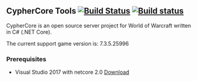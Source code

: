 ## CypherCore Tools [![Build Status](https://travis-ci.org/CypherCore/Tools.svg?branch=master)](https://travis-ci.org/CypherCore/Tools) [![Build status](https://ci.appveyor.com/api/projects/status/yb8yp44flip1gst3?svg=true)](https://ci.appveyor.com/project/hondacrx/tools)

CypherCore is an open source server project for World of Warcraft written in C# (.NET Core).

The current support game version is: 7.3.5.25996

### Prerequisites
* Visual Studio 2017 with netcore 2.0 [Download](https://www.visualstudio.com/downloads/)